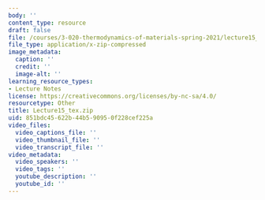 ```yaml
---
body: ''
content_type: resource
draft: false
file: /courses/3-020-thermodynamics-of-materials-spring-2021/lecture15_tex.zip
file_type: application/x-zip-compressed
image_metadata:
  caption: ''
  credit: ''
  image-alt: ''
learning_resource_types:
- Lecture Notes
license: https://creativecommons.org/licenses/by-nc-sa/4.0/
resourcetype: Other
title: Lecture15_tex.zip
uid: 851bdc45-622b-44b5-9095-0f228cef225a
video_files:
  video_captions_file: ''
  video_thumbnail_file: ''
  video_transcript_file: ''
video_metadata:
  video_speakers: ''
  video_tags: ''
  youtube_description: ''
  youtube_id: ''
---
```

